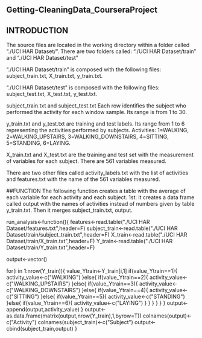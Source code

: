 ## Getting-CleaningData_CourseraProject
## INTRODUCTION
The source files are located in the working directory within a folder called “./UCI HAR Dataset/”. There are two folders called: “./UCI HAR Dataset/train” and “./UCI HAR Dataset/test" 

“./UCI HAR Dataset/train” is composed with the following files: subject_train.txt, X_train.txt, y_train.txt.

“./UCI HAR Dataset/test" is composed with the following files: subject_test.txt, X_test.txt, y_test.txt.

subject_train.txt and subject_test.txt Each row identifies the subject who performed the activity for each window sample. Its range is from 1 to 30. 

y_train.txt and y_test.txt are training and test labels. Its range from 1 to 6 representing the activities performed by subjects. Activities: 1=WALKING, 2=WALKING_UPSTAIRS, 3=WALKING_DOWNSTAIRS, 4=SITTING, 5=STANDING, 6=LAYING.

X_train.txt and X_test.txt are the training and test set with the measurement of variables for each subject. There are 561 variables measured. 

There are two other files called activity_labels.txt with the list of activities and features.txt with the name of the 561 variables measured. 


##FUNCTION
The following function creates a table with the average of each variable for each activity and each subject.
1st: it creates a data frame called output with the names of activities instead of numbers given by table y_train.txt. Then it merges subject_train.txt, output.

run_analysis<-function(){
  features<-read.table("./UCI HAR Dataset/features.txt",header=F)
  subject_train<-read.table("./UCI HAR Dataset/train/subject_train.txt",header=F)
  X_train<-read.table("./UCI HAR Dataset/train/X_train.txt",header=F)
  Y_train<-read.table("./UCI HAR Dataset/train/Y_train.txt",header=F)
  
  output<-vector()
  
  for(i in 1:nrow(Y_train)){
   value_Ytrain<-Y_train[i,1]
    if(value_Ytrain==1){
      activity_value<-c("WALKING")
      }else{
        if(value_Ytrain==2){
          activity_value<-c("WALKING_UPSTAIRS")
        }else{
          if(value_Ytrain==3){
            activity_value<-c("WALKING_DOWNSTAIRS")
          }else{
            if(value_Ytrain==4){
              activity_value<-c("SITTING")
            }else{
              if(value_Ytrain==5){
                activity_value<-c("STANDING")
              }else{
                if(value_Ytrain==6){
                  activity_value<-c("LAYING")
                }
              }
            }
          }
        }
      }
    output<-append(output,activity_value)
  }
  output<-as.data.frame(matrix(output,nrow(Y_train),1,byrow=T))
  colnames(output)<-c("Activity")
  colnames(subject_train)<-c("Subject")
  output<-cbind(subject_train,output)
  }



